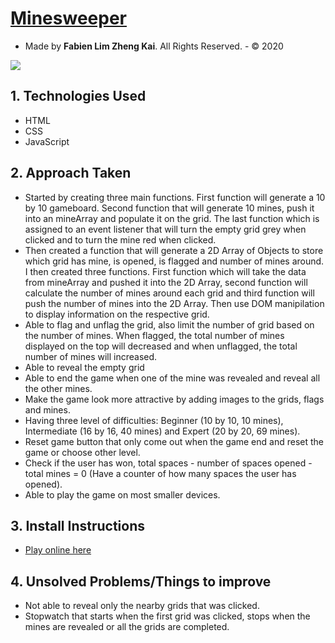 # [Minesweeper](https://en.wikipedia.org/wiki/Minesweeper_(video_game))
- Made by **Fabien Lim Zheng Kai**. All Rights Reserved. - © 2020

<img src="./image/beginner-level-demo.gif">

## 1. Technologies Used
- HTML
- CSS
- JavaScript

## 2. Approach Taken
- Started by creating three main functions. First function will generate a 10 by 10 gameboard. Second function that will generate 10 mines, push it into an mineArray and populate it on the grid. The last function which is assigned to an event listener that will turn the empty grid grey when clicked and to turn the mine red when clicked. 
- Then created a function that will generate a 2D Array of Objects to store which grid has mine, is opened, is flagged and number of mines around. I then created three functions. First function which will take the data from mineArray and pushed it into the 2D Array, second function will calculate the number of mines around each grid and third function will push the number of mines into the 2D Array. Then use DOM manipilation to display information on the respective grid.
- Able to flag and unflag the grid, also limit the number of grid based on the number of mines. When flagged, the total number of mines displayed on the top will decreased and when unflagged, the total number of mines will increased. 
- Able to reveal the empty grid 
- Able to end the game when one of the mine was revealed and reveal all the other mines.
- Make the game look more attractive by adding images to the grids, flags and mines.
- Having three level of difficulties: Beginner (10 by 10, 10 mines), Intermediate (16 by 16, 40 mines) and Expert (20 by 20, 69 mines).
- Reset game button that only come out when the game end and reset the game or choose other level.
- Check if the user has won, total spaces - number of spaces opened - total mines = 0 (Have a counter of how many spaces the user has opened).
- Able to play the game on most smaller devices.

## 3. Install Instructions
- [Play online here](https://fabienlimzk.github.io/sei23-project-one-minesweeper/)

## 4. Unsolved Problems/Things to improve
- Not able to reveal only the nearby grids that was clicked.
- Stopwatch that starts when the first grid was clicked, stops when the mines are revealed or all the grids are completed.
